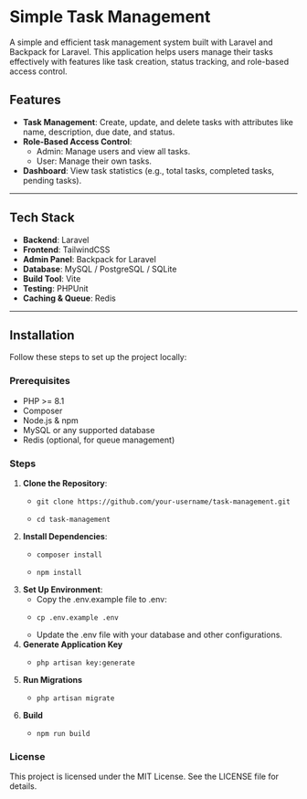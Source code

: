 # Simple Task Management

A simple and efficient task management system built with Laravel and Backpack for Laravel. This application helps users manage their tasks effectively with features like task creation, status tracking, and role-based access control.

## Features

- **Task Management**: Create, update, and delete tasks with attributes like name, description, due date, and status.
- **Role-Based Access Control**:
  - Admin: Manage users and view all tasks.
  - User: Manage their own tasks.
- **Dashboard**: View task statistics (e.g., total tasks, completed tasks, pending tasks).

---

## Tech Stack

- **Backend**: Laravel
- **Frontend**: TailwindCSS
- **Admin Panel**: Backpack for Laravel
- **Database**: MySQL / PostgreSQL / SQLite
- **Build Tool**: Vite
- **Testing**: PHPUnit
- **Caching & Queue**: Redis

---

## Installation

Follow these steps to set up the project locally:

### Prerequisites

- PHP >= 8.1
- Composer
- Node.js & npm
- MySQL or any supported database
- Redis (optional, for queue management)

### Steps

1. **Clone the Repository**:
    -     git clone https://github.com/your-username/task-management.git
    -     cd task-management
2. **Install Dependencies**:
   -     composer install
   -     npm install
3. **Set Up Environment**:
    - Copy the .env.example file to .env:
    -     cp .env.example .env
    - Update the .env file with your database and other configurations.
4. **Generate Application Key**
    -     php artisan key:generate
5. **Run Migrations**
    -     php artisan migrate
6. **Build**
    -     npm run build

### License
This project is licensed under the MIT License. See the LICENSE file for details.
